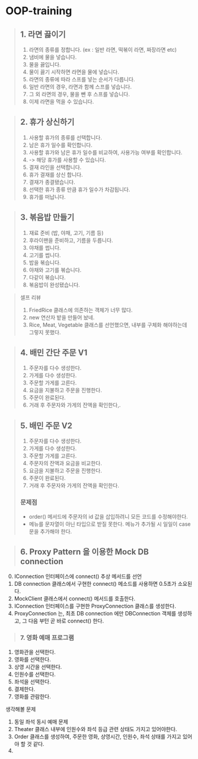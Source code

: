 # OOP-training

> ## 1. 라면 끓이기
> 1. 라면의 종류를 정합니다. (ex : 일반 라면, 떡볶이 라면, 짜장라면 etc)
> 2. 냄비에 물을 넣습니다.
> 3. 물을 끓입니다.
> 4. 물이 끓기 시작하면 라면을 물에 넣습니다.
> 5. 라면의 종류에 따라 스프를 넣는 순서가 다릅니다.
> 6. 일반 라면의 경우, 라면과 함께 스프를 넣습니다.
> 7. 그 외 라면의 경우, 물을 뺀 후 스프를 넣습니다. 
> 8. 이제 라면을 먹을 수 있습니다.


> ## 2. 휴가 상신하기
> 1. 사용할 휴가의 종류를 선택합니다.
> 2. 남은 휴가 일수를 확인합니다.
> 3. 사용할 휴가와 남은 휴가 일수를 비교하여, 사용가능 여부를 확인합니다.
> 4. -> 해당 휴가를 사용할 수 있습니다.
> 5. 결재 라인을 선택합니다.
> 6. 휴가 결재를 상신 합니다.
> 7. 결재가 종결됐습니다.
> 8. 선택한 휴가 종류 만큼 휴가 일수가 차감됩니다.
> 9. 휴가를 떠납니다.


> ## 3. 볶음밥 만들기
> 1. 재료 준비 (밥, 야채, 고기, 기름 등)
> 2. 후라이팬을 준비하고, 기름을 두릅니다.
> 3. 야채를 썹니다.
> 4. 고기를 썹니다.
> 5. 밥을 볶습니다.
> 6. 야채와 고기를 볶습니다.
> 7. 다같이 볶습니다.
> 8. 볶음밥이 완성됐습니다.

> 셀프 리뷰 
> 1) FriedRice 클래스에 의존하는 객체가 너무 많다.
> 2) new 연산자 밭을 만들어 놨네.
> 3) Rice, Meat, Vegetable 클래스를 선언했으면, 내부를 구체화 해야하는데 그렇지 못했다.


> ## 4. 배민 간단 주문 V1
> 1. 주문자를 다수 생성한다.
> 2. 가게를 다수 생성한다.
> 3. 주문할 가게를 고른다.
> 4. 요금을 지불하고 주문을 진행한다.
> 5. 주문이 완료된다.
> 6. 거래 후 주문자와 가게의 잔액을 확인한다,.


> ## 5. 배민 주문 V2
> 1. 주문자를 다수 생성한다.
> 2. 가게를 다수 생성한다.
> 3. 주문할 가게를 고른다.
> 4. 주문자의 잔액과 요금을 비교한다.
> 5. 요금을 지불하고 주문을 진행한다.
> 6. 주문이 완료된다.
> 7. 거래 후 주문자와 가게의 잔액을 확인한다.
> ### 문제점
> - order() 메서드에 주문자의 id 값을 삽입하려니 모든 코드를 수정해야한다.
> - 메뉴를 문자열이 아닌 타입으로 받질 못한다. 메뉴가 추가될 시 일일이 case 문을 추가해야 한다.


> ## 6. Proxy Pattern 을 이용한 Mock DB connection
0. IConnection 인터페이스에 connect() 추상 메서드를 선언
1. DB connection 클래스에서 구현한 connect() 메소드를 사용하면 0.5초가 소요된다.
2. MockClient 클래스에서 connect() 메서드를 호출한다.
3. IConnection 인터페이스를 구현한 ProxyConnection 클래스를 생성한다.
4. ProxyConnection 는, 최초 DB connection 에만 DBConnection 객체를 생성하고, 그 다음 부턴 곧 바로 connect() 한다.


> ### 7. 영화 예매 프로그램
1. 영화관을 선택한다.
2. 영화를 선택한다.
3. 상영 시간을 선택한다.
4. 인원수를 선택한다.
5. 좌석을 선택한다.
6. 결제한다.
7. 영화를 관람한다.

생각해볼 문제
1. 동일 좌석 동시 예매 문제
2. Theater 클래스 내부에 인원수와 좌석 등급 관련 상태도 가지고 있어야한다.
3. Order 클래스를 생성하여, 주문한 영화, 상영시간, 인원수, 좌석 상태를 가지고 있어야 할 것 같다.
4. 